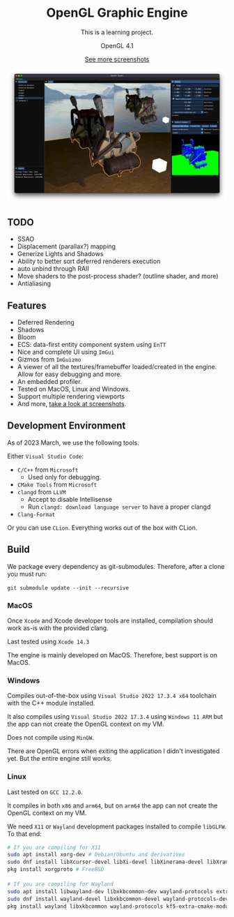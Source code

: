 <h1 align="center">OpenGL Graphic Engine</h1>

<p align="center">
  This is a learning project.
</p>

<p align="center">
  OpenGL 4.1
</p>

<p align="center">
  <a href="screenshots/">See more screenshots</a>
</p>

![Screenshot of the editor](screenshots/1_overview.png)

## TODO

- SSAO
- Displacement (parallax?) mapping
- Generize Lights and Shadows
- Ability to better sort deferred renderers execution
- auto unbind through RAII
- Move shaders to the post-process shader? (outline shader, and more)
- Antialiasing

## Features

- Deferred Rendering
- Shadows
- Bloom
- ECS: data-first entity component system using `EnTT`
- Nice and complete UI using `ImGui`
- Gizmos from `ImGuizmo`
- A viewer of all the textures/framebuffer loaded/created in the engine. Allow for easy debugging and more.
- An embedded profiler.
- Tested on MacOS, Linux and Windows.
- Support multiple rendering viewports
- And more, <a href="screenshots/">take a look at screenshots</a>.

## Development Environment

As of 2023 March, we use the following tools.

Either `Visual Studio Code`:

- `C/C++` from `Microsoft`
  - Used only for debugging.
- `CMake Tools` from `Microsoft`
- `clangd` from `LLVM`
  - Accept to disable Intellisense
  - Run `clangd: download language server` to have a proper clangd
- `Clang-Format`

Or you can use `CLion`. Everything works out of the box with CLion.

## Build

We package every dependency as git-submodules. Therefore, after a clone you must run:

`git submodule update --init --recursive`

### MacOS

Once `Xcode` and Xcode developer tools are installed, compilation should work as-is with the provided clang.

Last tested using `Xcode 14.3`

The engine is mainly developed on MacOS. Therefore, best support is on MacOS.

### Windows

Compiles out-of-the-box using `Visual Studio 2022 17.3.4 x64` toolchain with the C++ module installed.

It also compiles using `Visual Studio 2022 17.3.4` using `Windows 11 ARM` but the app can not create the OpenGL
context on my VM.

Does not compile using `MinGW`.

There are OpenGL errors when exiting the application I didn't investigated yet. But the entire engine still works.

### Linux

Last tested on `GCC 12.2.0`.

It compiles in both `x86` and `arm64`, but on `arm64` the app can not create the OpenGL context on my VM.

We need `X11` or `Wayland` development packages installed to compile `libGLFW`. To that end:

```bash
# If you are compiling for X11
sudo apt install xorg-dev # Debian/Ubuntu and derivatives
sudo dnf install libXcursor-devel libXi-devel libXinerama-devel libXrandr-devel # Fedora and derivatives
pkg install xorgproto # FreeBSD

# If you are compiling for Wayland
sudo apt install libwayland-dev libxkbcommon-dev wayland-protocols extra-cmake-modules # Debian/Ubuntu and derivatives
sudo dnf install wayland-devel libxkbcommon-devel wayland-protocols-devel extra-cmake-modules # Fedora and derivatives
pkg install wayland libxkbcommon wayland-protocols kf5-extra-cmake-modules # FreeBSD
```
